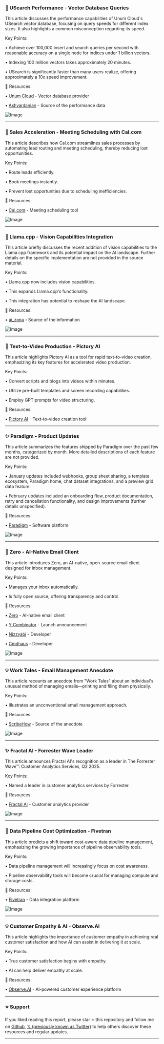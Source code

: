 ### 🤖 USearch Performance - Vector Database Queries

This article discusses the performance capabilities of Unum Cloud's USearch vector database, focusing on query speeds for different index sizes.  It also highlights a common misconception regarding its speed.

Key Points:

•  Achieve over 100,000 insert and search queries per second with reasonable accuracy on a single node for indices under 1 billion vectors.

•  Indexing 100 million vectors takes approximately 20 minutes.

•  USearch is significantly faster than many users realize, offering approximately a 10x speed improvement.


🔗 Resources:

• [Unum Cloud](https://x.com/unum_cloud) - Vector database provider

• [Ashvardanian](https://x.com/ashvardanian) - Source of the performance data

![Image](https://pbs.twimg.com/media/Gqhl9ASXUAAIkgw?format=jpg&name=small)


---
### 🚀 Sales Acceleration - Meeting Scheduling with Cal.com

This article describes how Cal.com streamlines sales processes by automating lead routing and meeting scheduling, thereby reducing lost opportunities.

Key Points:

•  Route leads efficiently.

•  Book meetings instantly.

•  Prevent lost opportunities due to scheduling inefficiencies.


🔗 Resources:

• [Cal.com](https://x.com/calcom) - Meeting scheduling tool


![Image](https://pbs.twimg.com/media/Gqln-TWXEAAlbeo?format=jpg&name=small)


---
### 🤖 Llama.cpp - Vision Capabilities Integration

This article briefly discusses the recent addition of vision capabilities to the Llama.cpp framework and its potential impact on the AI landscape.  Further details on the specific implementation are not provided in the source material.

Key Points:

•  Llama.cpp now includes vision capabilities.

•  This expands Llama.cpp's functionality.

•  This integration has potential to reshape the AI landscape.


🔗 Resources:

• [ai_zona](https://x.com/ai_zona) - Source of the information


![Image](https://pbs.twimg.com/media/GqlhxE5WcAA3JSv?format=jpg&name=small)


---
### 🚀 Text-to-Video Production - Pictory AI

This article highlights Pictory AI as a tool for rapid text-to-video creation, emphasizing its key features for accelerated video production.

Key Points:

•  Convert scripts and blogs into videos within minutes.

•  Utilize pre-built templates and screen recording capabilities.

•  Employ GPT prompts for video structuring.


🔗 Resources:

• [Pictory AI](https://x.com/pictoryai) - Text-to-video creation tool


---
### ✨ Paradigm - Product Updates

This article summarizes the features shipped by Paradigm over the past few months, categorized by month.  More detailed descriptions of each feature are not provided.

Key Points:

• January updates included webhooks, group sheet sharing, a template ecosystem, Paradigm home, chat dataset integrations, and a preview grid data feature.

• February updates included an onboarding flow, product documentation, retry and cancellation functionality, and design improvements (further details unspecified).


🔗 Resources:

• [Paradigm](https://x.com/paradigmai) - Software platform


![Image](https://pbs.twimg.com/media/Gqh52DnWoAAzBvo?format=jpg&name=small)


---
### 🤖 Zero - AI-Native Email Client

This article introduces Zero, an AI-native, open-source email client designed for inbox management.

Key Points:

•  Manages your inbox automatically.

•  Is fully open source, offering transparency and control.


🔗 Resources:

• [Zero](https://x.com/zerodotemail) - AI-native email client

• [Y Combinator](https://x.com/ycombinator) - Launch announcement

• [Nizzyabi](https://x.com/nizzyabi) - Developer

• [Cmdhaus](https://x.com/cmdhaus) - Developer

![Image](https://pbs.twimg.com/amplify_video_thumb/1920864881584336896/img/CC0Dxa_blhpwEdXl.jpg)


---
### 💡 Work Tales - Email Management Anecdote

This article recounts an anecdote from "Work Tales" about an individual's unusual method of managing emails—printing and filing them physically.

Key Points:

•  Illustrates an unconventional email management approach.


🔗 Resources:

• [ScribeHow](https://x.com/ScribeHow) - Source of the anecdote


![Image](https://pbs.twimg.com/media/GqhNqW-XcAAFJm2?format=jpg&name=small)


---
### ✨ Fractal AI - Forrester Wave Leader

This article announces Fractal AI's recognition as a leader in The Forrester Wave™: Customer Analytics Services, Q2 2025.

Key Points:

•  Named a leader in customer analytics services by Forrester.


🔗 Resources:

• [Fractal AI](https://x.com/fractalai) - Customer analytics provider


![Image](https://pbs.twimg.com/media/Gqf2jBSbcAATt7e?format=jpg&name=small)


---
### 🤖 Data Pipeline Cost Optimization - Fivetran

This article predicts a shift toward cost-aware data pipeline management, emphasizing the growing importance of pipeline observability tools.

Key Points:

•  Data pipeline management will increasingly focus on cost awareness.

•  Pipeline observability tools will become crucial for managing compute and storage costs.


🔗 Resources:

• [Fivetran](https://x.com/fivetran) - Data integration platform

![Image](https://pbs.twimg.com/media/GqdbC4_XgAElVcn?format=jpg&name=small)


---
### 💡 Customer Empathy & AI - Observe.AI

This article highlights the importance of customer empathy in achieving real customer satisfaction and how AI can assist in delivering it at scale.

Key Points:

•  True customer satisfaction begins with empathy.

•  AI can help deliver empathy at scale.


🔗 Resources:

• [Observe.AI](https://x.com/observeAI) - AI-powered customer experience platform


---

### ⭐️ Support

If you liked reading this report, please star ⭐️ this repository and follow me on [Github](https://github.com/Drix10), [𝕏 (previously known as Twitter)](https://x.com/DRIX_10_) to help others discover these resources and regular updates.

---